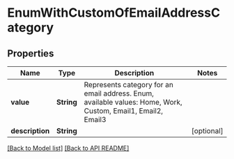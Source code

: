 
# EnumWithCustomOfEmailAddressCategory


## Properties
Name | Type | Description | Notes
------------ | ------------- | ------------- | -------------
**value** | **String** | Represents category for an email address. Enum, available values: Home, Work, Custom, Email1, Email2, Email3 | 
**description** | **String** |  |  [optional]




[[Back to Model list]](Models.md) [[Back to API README]](README.md)


